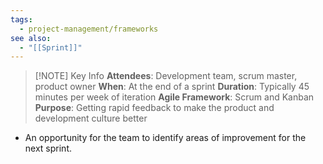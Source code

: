 ```yaml
---
tags:
  - project-management/frameworks
see also:
  - "[[Sprint]]"
---
```


> [!NOTE] Key Info
> **Attendees**: Development team, scrum master, product owner
> **When**: At the end of a sprint
> **Duration**: Typically 45 minutes per week of iteration
> **Agile Framework**: Scrum and Kanban
> **Purpose**: Getting rapid feedback to make the product and development culture better

- An opportunity for the team to identify areas of improvement for the next sprint.